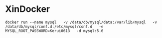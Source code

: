 # XinDocker

`docker run --name mysql  
-v /data/db/mysql/data:/var/lib/mysql  
-v /data/db/mysql/conf.d:/etc/mysql/conf.d  
-e MYSQL_ROOT_PASSWORD=Kerui0613  
-d mysql:5.6`
